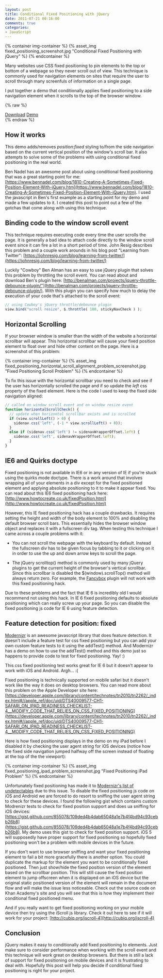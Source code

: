 ```yaml
---
layout: post
title: Conditional Fixed Positioning with jQuery
date: 2011-07-21 00:16:00
comments: true
categories:
- JavaScript
---
```


{% container img-container %}
  {% asset_img fixed_positioning_screenshot.jpg "Conditional Fixed Positioning with jQuery" %}
{% endcontainer %}

Many websites use CSS fixed positioning to pin elements to the top or bottom of a webpage so they never scroll out of view. This technique is commonly used for navigation elements on sites that require the user to scroll through many screenfuls of information on a single page.

I put together a demo that conditionally applies fixed positioning to a side navigation element when it scrolls to the top of the browser window.

<!--more-->


{% raw %}
<div class="button-container">
  <a href="http://gregjopa.me/code/javascript/fixed_positioning/jquery_conditional_fixed_positioning.zip"
    class="btn btn--primary">Download</a>
  <a href="http://gregjopa.me/code/javascript/fixed_positioning/" class="btn btn--primary">Demo</a>
</div>
{% endraw %}


## How it works

This demo adds/removes _position:fixed_ styling to/from the side navigation based on the current vertical position of the window's scroll bar. It also attempts to solve some of the problems with using conditional fixed positioning in the real world.

Ben Nadel has an awesome post about using conditional fixed positioning that was a great starting point for me: [https://www.bennadel.com/blog/1810-Creating-A-Sometimes-Fixed-Position-Element-With-jQuery.htm](https://www.bennadel.com/blog/1810-Creating-A-Sometimes-Fixed-Position-Element-With-jQuery.htm). I used the javascript in Ben's first example as a starting point for my demo and made a few updates to it. I created this post to point out a few of the gotchas that come along with using this technique.

## Binding code to the window scroll event

This technique requires executing code every time the user scrolls the page. It is generally a bad idea to attach code directly to the window scroll event since it can fire a lot in a short period of time. John Resig describes this problem and a couple work arounds in his blog post "Learning from Twitter": [https://johnresig.com/blog/learning-from-twitter/](https://johnresig.com/blog/learning-from-twitter/)

Luckily "Cowboy" Ben Alman has an easy to use jQuery plugin that solves this problem by throttling the scroll event. You can read about and download Ben's plugin here: [http://benalman.com/projects/jquery-throttle-debounce-plugin/"](http://benalman.com/projects/jquery-throttle-debounce-plugin/). With this plugin you can specify how much to delay the execution of your code that's attached to the scroll event:


``` javascript
// using Cowboy's jQuery throttle/debounce plugin
view.bind("scroll resize", $.throttle( 100, stickyNavCheck ) );
```


## Horizontal Scrolling

If your browser window is smaller than the width of the website a horizontal scrollbar will appear. This horizontal scrollbar will cause your fixed position element to float over and hide other content on the page. Here is a screenshot of this problem:

{% container img-container %}
  {% asset_img fixed_positioning_horizontal_scroll_alignment_problem_screenshot.jpg "Fixed Positioning Scroll Problem" %}
{% endcontainer %}

To fix this issue with the horizontal scrollbar you need to check and see if the user has horizontally scrolled the page and if so update the _left_ css property of the fixed element. Here is the code I used to keep the fixed side navigation aligned:


``` javascript
// called on window scroll event and on window resize event
function horizontalScrollCheck() {
  // update when horizontal scrollbar exists and is scrolled
  if (view.scrollLeft() > 0) {
    sidenav.css('left', (-1 * view.scrollLeft() + 8));
  }
  else if (sidenav.css('left') != sidenavWrapperOffset.left) {
    sidenav.css('left', sidenavWrapperOffset.left);
  }
}
```


## IE6 and Quirks doctype

Fixed positioning is not available in IE6 or in any version of IE if you're stuck using the quirks mode doctype. There is a work around that involves wrapping all of your elements in a div except for the fixed positioned element and applying absolute positioning to it to make it appear fixed. You can read about this IE6 fixed positioning hack here: [http://www.howtocreate.co.uk/fixedPosition.html](http://www.howtocreate.co.uk/fixedPosition.html)

However, this IE fixed positioning hack has a couple drawbacks. It requires setting the height and width of the body element to 100% and disabling the default browser scroll bars. This essentially hides the browser window object and replaces it with a fullscreen div tag. When testing this technique I came across a couple problems with it:

* You can not scroll the webpage with the keyboard by default. Instead the fullscreen div has to be given focus by tabbing to it or clicking on it in order to use the up and down arrow keys to scroll the page.

* The jQuery scrolltop() method is commonly used by many jQuery plugins to get the current height of the browser's vertical scrollbar. Since this scrollbar is disabled the $(window).scrollTop() method will always return zero. For example, the [Fancybox](http://fancybox.net/) plugin will not work with this fixed positioning hack.


Due to these problems and the fact that IE 6 is incredibly old I would recommend not using this hack. In IE 6 fixed positioning defaults to absolute positioning which can really screw up your page. So you can disable the fixed positioning js code for IE 6 using feature detection.

## Feature detection for position: fixed

[Modernizr](https://modernizr.com/) is an awesome javascript library that does feature detection. It doesn't include a feature test for css fixed positioning but you can add your own custom feature tests to it using the addTest() method. And Modernizr has a demo on how to use the addTest() method and this demo just so happens to provide code to test for fixed positioning. Yay! :)

This css fixed positioning test works great for IE 6 but it doesn't appear to work with iOS and Android. Argh... :(

Fixed positioning is technically supported on mobile safari but it doesn't work like the way it does on desktop browsers. You can read more about this problem on the Apple Developer site here: [https://developer.apple.com/library/content/technotes/tn2010/tn2262/_index.html#//apple_ref/doc/uid/DTS40009577-CH1-SAFARI_ON_IPAD_READINESS_CHECKLIST-4__MODIFY_CODE_THAT_RELIES_ON_CSS_FIXED_POSITIONING](https://developer.apple.com/library/content/technotes/tn2010/tn2262/_index.html#//apple_ref/doc/uid/DTS40009577-CH1-SAFARI_ON_IPAD_READINESS_CHECKLIST-4__MODIFY_CODE_THAT_RELIES_ON_CSS_FIXED_POSITIONING)

Here is how fixed positioning displays in the demo on my iPad before I disabled it by checking the user agent string for iOS devices (notice how the fixed side navigation jumped halfway off the screen instead of floating at the top of the the viewport):

{% container img-container %}
  {% asset_img fixed_positioning_ipad_problem_screenshot.jpg "Fixed Positioning iPad Problem" %}
{% endcontainer %}

Unfortunately fixed positioning has made it to [Modernizr's list of undetectables](https://github.com/Modernizr/Modernizr/wiki/Undetectables) due to this issue. To disable the fixed positioning js code on iOS and Android we are forced to do resort to sniffing the user agent string to check for these devices. I found the following gist which contains custom Modrenizr tests to check for fixed position support and does ua sniffing for iOS devices: [https://gist.github.com/855078/109ded4b4dab65048a1e7b4f4bd94c93cebb26b8](https://gist.github.com/855078/109ded4b4dab65048a1e7b4f4bd94c93cebb26b8). My demo uses this gist to check for fixed position support. iOS 5 will supposedly have proper support for fixed positioning so hopefully fixed positioning won't be a problem with mobile devices in the future.

If you don't want to use browser sniffing and want your fixed positioning element to fail a bit more gracefully there is another option. You could duplicate the markup for the element you want to be conditionally fixed positioned. Then just show/hide the fixed position version of the element based on the scrollbar position. This will still cause the fixed position element to jump offscreen when it is displayed on an iOS device but the original static positioned version of the element will remain in the document flow and will make the issue less noticeable. Check out the source code on Khan Academy's site and you will see that this is how they implement their conditional fixed positioned menu.

And if you really want to get fixed positioning working on your mobile device then try using the iScroll js library. Check it out here to see if it will work for your project: [http://cubiq.org/iscroll-4](http://cubiq.org/iscroll-4)


## Conclusion

jQuery makes it easy to conditionally add fixed positioning to elements. Just make sure to consider performance when working with the scroll event and this technique will work great on desktop browsers. But there is still a lack of support for fixed positioning on mobile devices and it is frustrating to deal with. Hopefully this post will help you decide if conditional fixed positioning is right for your project.

